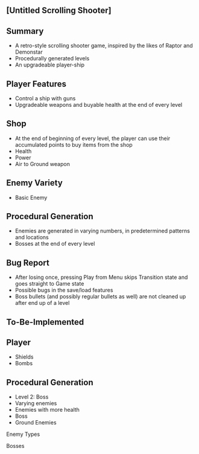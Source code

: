 [Untitled Scrolling Shooter]
-

Summary
 -
 - A retro-style scrolling shooter game, inspired by the likes of Raptor and Demonstar
 - Procedurally generated levels
 - An upgradeable player-ship

Player Features
-
- Control a ship with guns
- Upgradeable weapons and buyable health at the end of every level

Shop
-
- At the end of beginning of every level, the player can use their accumulated points to buy items from the shop
- Health
- Power
- Air to Ground weapon

Enemy Variety
-
- Basic Enemy

Procedural Generation
 - 
 - Enemies are generated in varying numbers, in predetermined patterns and locations
 - Bosses at the end of every level

Bug Report
 - 
 - After losing once, pressing Play from Menu skips Transition state and goes straight to Game state
 - Possible bugs in the save/load features
 - Boss bullets (and possibly regular bullets as well) are not cleaned up after end up of a level

To-Be-Implemented
-

Player
-
- Shields
- Bombs

Procedural Generation
 - 
 - Level 2: Boss
 - Varying enemies
 - Enemies with more health
 - Boss
 - Ground Enemies


Enemy Types

Bosses